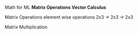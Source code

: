 Math for ML
**Matrix Operations**
**Vector Calculus**

Matrix Operations 
element wise operations
2x3 -> 2x3 -> 2x3

Matrix Multiplication
